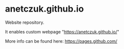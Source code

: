 # anetczuk.github.io

Website repository.

It enables custom webpage "https://anetczuk.github.io/"

More info can be found here: https://pages.github.com/
